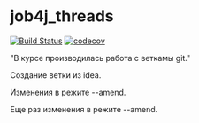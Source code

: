 # job4j_threads
[![Build Status](https://app.travis-ci.com/NikolayPol/job4j_threads.svg?branch=master)](https://app.travis-ci.com/NikolayPol/job4j_threads)
[![codecov](https://codecov.io/gh/NikolayPol/job4j_threads/branch/master/graph/badge.svg?token=ZPHIQURXW6)](https://codecov.io/gh/NikolayPol/job4j_threads)

"В курсе производилась работа с веткамы git."

Создание ветки из idea.

Изменения в режите --amend.

Еще раз изменения в режите --amend.